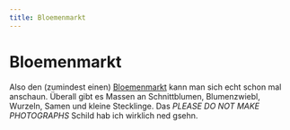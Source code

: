 ```yaml
---
title: Bloemenmarkt
---
```


# Bloemenmarkt

Also den (zumindest einen) <a href="https://goo.gl/maps/PcfEtuHqRG8EttyP6" target="_blank">Bloemenmarkt</a> kann man sich echt schon mal anschaun. Überall gibt es Massen an Schnittblumen, Blumenzwiebl, Wurzeln, Samen und kleine Stecklinge. Das *PLEASE DO NOT MAKE PHOTOGRAPHS* Schild hab ich wirklich ned gsehn.

<BaseImage src="amsterdam/bloemenmarkt-1.jpg" class="mb-5" />
<BaseImage src="amsterdam/bloemenmarkt-2.jpg" />